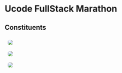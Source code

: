 <h1>Ucode FullStack Marathon</h1>
<h2>Сonstituents</h2>
<img src="https://i0.wp.com/expert.com.ua/wp-content/uploads/2021/01/ucode_black.png?resize=605%2C201&ssl=1" style="border-radius:15px; padding:10px;">
<br>
<img src="https://rochester.kidsoutandabout.com/sites/default/files/html_css_javascript.jpeg" style="border-radius:15px; padding:10px;">
<br>
<img src="https://upload.wikimedia.org/wikipedia/commons/thumb/7/7e/Node.js_logo_2015.svg/2560px-Node.js_logo_2015.svg.png" style="border-radius:15px; padding:10px;">
<br>
